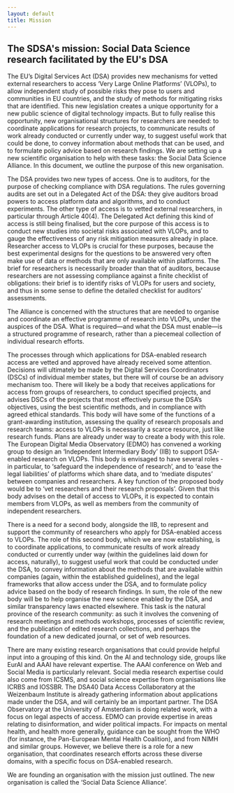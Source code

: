 ```yaml
---
layout: default
title: Mission
---
```


## The SDSA's mission: Social Data Science research facilitated by the EU's DSA

The EU’s Digital Services Act (DSA) provides new mechanisms for vetted external researchers to access ‘Very Large Online Platforms’ (VLOPs), to allow independent study of possible risks they pose to users and communities in EU countries, and the study of methods for mitigating risks that are identified. This new legislation creates a unique opportunity for a new public science of digital technology impacts. But to fully realise this opportunity, new organisational structures for researchers are needed: to coordinate applications for research projects, to communicate results of work already conducted or currently under way, to suggest useful work that could be done, to convey information about methods that can be used, and to formulate policy advice based on research findings. We are setting up a new scientific organisation to help with these tasks: the Social Data Science Alliance. In this document, we outline the purpose of this new organisation.

The DSA provides two new types of access. One is to auditors, for the purpose of checking compliance with DSA regulations. The rules governing audits are set out in a Delegated Act of the DSA: they give auditors broad powers to access platform data and algorithms, and to conduct experiments. The other type of access is to vetted external researchers, in particular through Article 40(4). The Delegated Act defining this kind of access is still being finalised, but the core purpose of this access is to conduct new studies into societal risks associated with VLOPs, and to gauge the effectiveness of any risk mitigation measures already in place. Researcher access to VLOPs is crucial for these purposes, because the best experimental designs for the questions to be answered very often make use of data or methods that are only available within platforms. The brief for researchers is necessarily broader than that of auditors, because researchers are not assessing compliance against a finite checklist of obligations: their brief is to identify risks of VLOPs for users and society, and thus in some sense to define the detailed checklist for auditors’ assessments. 

The Alliance is concerned with the structures that are needed to organise and coordinate an effective programme of research into VLOPs, under the auspices of the DSA. What is required—and what the DSA must enable—is a structured programme of research, rather than a piecemeal collection of individual research efforts. 

The processes through which applications for DSA-enabled research access are vetted and approved have already received some attention. Decisions will ultimately be made by the Digital Services Coordinators (DSCs) of individual member states, but there will of course be an advisory mechanism too. There will likely be a body that receives applications for access from groups of researchers, to conduct specified projects, and advises DSCs of the projects that most effectively pursue the DSA’s objectives, using the best scientific methods, and in compliance with agreed ethical standards. This body will have some of the functions of a grant-awarding institution, assessing the quality of research proposals and research teams: access to VLOPs is necessarily a scarce resource, just like research funds. Plans are already under way to create a body with this role. The European Digital Media Observatory (EDMO) has convened a working group to design an ‘Independent Intermediary Body’ (IIB) to support DSA-enabled research on VLOPs. This body is envisaged to have several roles - in particular, to ‘safeguard the independence of research’, and to ‘ease the legal liabilities’ of platforms which share data, and to ‘mediate disputes’ between companies and researchers. A key function of the proposed body would be to ‘vet researchers and their research proposals’. Given that this body advises on the detail of access to VLOPs, it is expected to contain members from VLOPs, as well as members from the community of independent researchers. 

There is a need for a second body, alongside the IIB, to represent and support the community of researchers who apply for DSA-enabled access to VLOPs. The role of this second body, which we are now establishing, is to coordinate applications, to communicate results of work already conducted or currently under way (within the guidelines laid down for access, naturally), to suggest useful work that could be conducted under the DSA, to convey information about the methods that are available within companies (again, within the established guidelines), and the legal frameworks that allow access under the DSA, and to formulate policy advice based on the body of research findings. In sum, the role of the new body will be to help organise the new science enabled by the DSA, and similar transparency laws enacted elsewhere. This task is the natural province of the research community: as such it involves the convening of research meetings and methods workshops, processes of scientific review, and the publication of edited research collections, and perhaps the foundation of a new dedicated journal, or set of web resources. 

There are many existing research organisations that could provide helpful input into a grouping of this kind. On the AI and technology side, groups like EurAI and AAAI have relevant expertise. The AAAI conference on Web and Social Media is particularly relevant. Social media research expertise could also come from ICSMS, and social science expertise from organisations like ICRBS and IOSSBR. The DSA40 Data Access Collaboratory at the Weizenbaum Institute is already gathering information about applications made under the DSA, and will certainly be an important partner. The DSA Observatory at the University of Amsterdam is doing related work, with a focus on legal aspects of access. EDMO can provide expertise in areas relating to disinformation, and wider political impacts. For impacts on mental health, and health more generally, guidance can be sought from the WHO (for instance, the Pan-European Mental Health Coalition), and from NIMH and similar groups. However, we believe there is a role for a new organisation, that coordinates research efforts across these diverse domains, with a specific focus on DSA-enabled research.  

We are founding an organisation with the mission just outlined. The new organisation is called the ‘Social Data Science Alliance’.
